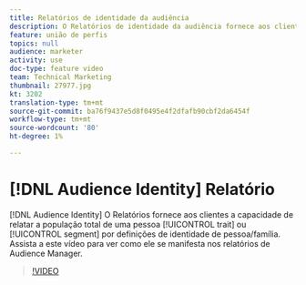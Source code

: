 ```yaml
---
title: Relatórios de identidade da audiência
description: O Relatórios de identidade da audiência fornece aos clientes a capacidade de relatar a população total de uma característica ou segmento por definição de identidade da pessoa/família. Assista a este vídeo para ver como ele se manifesta nos relatórios de Audience Manager.
feature: união de perfis
topics: null
audience: marketer
activity: use
doc-type: feature video
team: Technical Marketing
thumbnail: 27977.jpg
kt: 3202
translation-type: tm+mt
source-git-commit: ba76f9437e5d8f0495e4f2dfafb90cbf2da6454f
workflow-type: tm+mt
source-wordcount: '80'
ht-degree: 1%

---
```



# [!DNL Audience Identity] Relatório

[!DNL Audience Identity] O Relatórios fornece aos clientes a capacidade de relatar a população total de uma pessoa  [!UICONTROL trait] ou  [!UICONTROL segment] por definições de identidade de pessoa/família. Assista a este vídeo para ver como ele se manifesta nos relatórios de Audience Manager.

>[!VIDEO](https://video.tv.adobe.com/v/27977/?quality=12)
